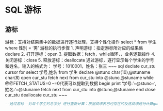 # SQL 游标

## 游标

游标：支持对结果集中的数据进行逐行处理，支持个性化操作 select * from 学生 where 性别 = ‘男’ 游标的执行步骤 1. 声明游标：指定游标所对应的结果集 declare 2. 打开游标：open 3. 提取数据：fetch，while循环，，业务逻辑操作 4. 关闭游标：close 5. 释放游标：deallocate 通过游标，逐行显示每个学生的学号和姓名，输入的格式为： 学号：1010001，姓名：张三 ~~~ sql declate cur_stu cursor for select 学号,姓名 from 学生 declare @stuno char(10),@stuname char(8) open cur_stu fetch next from cur_stu into @stuno,@stuname while @@FETCH_STATUS=0 –=0代表可以提取到数据 begin print ‘学号:’+@stuno+‘,姓名:’+@stuname fetch next from cur_stu into @stuno,@stuname end close cur_stu deallocate cur_stu ~~~

```sql
--通过游标--对每个学生的总学分 进行重新计算：根据成绩表已经存在的及格成绩进行计算godeclare cur_stu cursor for select 学号 from 学生表declare @credits int,@stuno char(6)open cur_stufetch next from cur_stu into @stunowhile @@FETCH_STATUS=0begin  select @credits=sum(学分) from 课程表  where 课程号 in (  select 课程号 from 成绩表 where 学号=@stuno and 成绩>60)  update 学生表  set 总学分= isnull( @credits,0)  where 学号=@stuno  fetch next from cur_stu into @stunoendclose cur_studeallocate cur_stu
```
